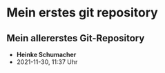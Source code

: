 # Mein erstes git repository
## Mein allererstes Git-Repository
- **Heinke Schumacher**
- 2021-11-30, 11:37 Uhr
